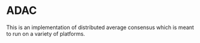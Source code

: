 # ADAC

This is an implementation of distributed average consensus which is meant to run on a variety of platforms.
